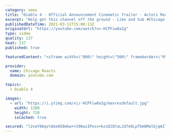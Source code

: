```yaml
---
category: news
title: "Diablo 4 - Official Announcement Cinematic Trailer - Actors React"
excerpt: "Help get this channel off the ground - Like and Sub #Chicago #Blind #React."
publishedDateTime: 2021-03-11T15:00:13Z
originalUrl: "https://youtube.com/watch?v=-HCPFiw0a2g"
type: video
quality: 137
heat: 137
published: true

featuredContent: "<iframe width=\"800\" height=\"500\" frameborder=\"0\" src=\"https://www.youtube.com/embed/-HCPFiw0a2g\" allow=\"accelerometer; autoplay; encrypted-media; gyroscope; picture-in-picture\" allowfullscreen></iframe>"

provider:
  name: Chicago Reacts
  domain: youtube.com

topics:
  - Diablo 4

images:
  - url: "https://i.ytimg.com/vi/-HCPFiw0a2g/maxresdefault.jpg"
    width: 1280
    height: 720
    isCached: true

secured: "l2vaY88qvtAGe0I8mkw++296wsIPosv+kzxQJQtaL1d7e8LpTbm8MalbjqAITDI87msZ69Jk4pQ2uOovvBdNpQEILe0cCGqZKTeQdILP6puEzRlXlMBL5H/kWGXAB79kc05jk0+EEA/DuVtLcF8n7Mz3kLw6mbGZUWai+/JTo3zaIjXa8kI8hTvU3USq6wBC5atVtyJvGbgeod7JVG5ToveVYVJgTN8uk/UZ+gSBoLmy6bK1GHVjG77f/maBYyUgdBdPmH8e3DrzquY7mVn78LOCWTlVa9qb5ueMM7hWyWcGoHPOQnrpptshRLDLMUEhWkFXc9oFMIuwhZDlvwRVbODmx2CfXbnoOmKsmBod4C9h93j9kz0AylJohkL/MaGMCjmA2W3hA9Kar83GKapeE47X/ooVMVHqDCSweRQPlpXr3Lmm92tE6p95QveRN7ti;M8wlq0d2TA2YitHin6VzUA=="
---
```


